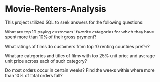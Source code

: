# Movie-Renters-Analysis

This project utilized SQL to seek answers for the following questions:

What are top 10 paying customers' favorite categories for which they have spent more than 10% of their gross payment?

What ratings of films do customers from top 10 renting countries prefer?

What are categories and titles of films with top 25% unit price and average unit price across each of such category?

Do most orders occur in certain weeks? Find the weeks within where more than 10% of total orders fall?
